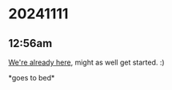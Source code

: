 # 20241111

## 12:56am

[We're already here](10.md#benediction), might as well get started. :)

\*goes to bed\*
